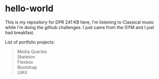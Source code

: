 # hello-world
This is my repository for DPR 241
KB here, I'm listening to Classical music while i'm doing the github challenges.
I just came from the GYM and I just had breakfast.

List of portfolio projects:

> Media Queries<br>
> Skeleton<br>
> Flexbox<br>
> Bootstrap<br>
> UIKit

